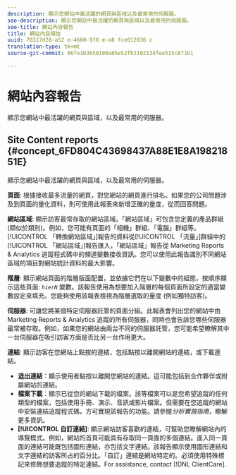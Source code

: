 ```yaml
---
description: 顯示您網站中最活躍的網頁與區域以及最常用的伺服器。
seo-description: 顯示您網站中最活躍的網頁與區域以及最常用的伺服器。
seo-title: 網站內容報告
title: 網站內容報告
uuid: 70317d28-a52 e-4660-9f8 e-a8 fce012836 c
translation-type: tm+mt
source-git-commit: 86fe1b3650100a05e52fb2102134fee515c871b1

---
```



# 網站內容報告

顯示您網站中最活躍的網頁與區域，以及最常用的伺服器。

## Site Content reports {#concept_6FD804C43698437A88E1E8A19821851E}

顯示您網站中最活躍的網頁與區域，以及最常用的伺服器。

**頁面**: 根據接收最多流量的網頁，對您網站的網頁進行排名。如果您的公司問題涉及到頁面的量化資料，則可使用此報表來新增正確的量度，從而回答問題。

**網站區域**: 顯示訪客最常存取的網站區域。「網站區域」可包含您定義的產品群組 (類似於類別)。例如，您可能有頁面的「相機」群組、「電腦」群組等。[!UICONTROL 「轉換網站區域」]報告的資料從[!UICONTROL 「流量」]群組中的[!UICONTROL 「網站區域」]報告匯入，「網站區域」報告從 Marketing Reports &amp; Analytics 追蹤程式碼中的頻道變數接收資訊。您可以使用此報告識別不同網站區域的項目對網站統計資料的最大影響。

**階層**: 顯示網站頁面的階層版面配置，並依據它們在以下變數中的組態，按順序顯示這些頁面: *`hierN`* 變數。該報告使用為想要加入階層的每個頁面所設定的適當變數設定來填充。您能夠使用該報表檢視為階層選取的量度 (例如獨特訪客)。

**伺服器**: 可讓您將某個特定伺服器託管的頁面分組。此報表會列出您的網站中由 Marketing Reports &amp; Analytics 追蹤的所有伺服器，同時也會告訴您哪些伺服器最常被存取。例如，如果您的網站由兩台不同的伺服器託管，您可能希望瞭解其中一台伺服器在吸引訪客方面是否比另一台作用更大。

**連結**: 顯示訪客在您網站上點按的連結，包括點按以離開網站的連結，或下載連結。

* **退出連結**：顯示使用者點按以離開您網站的連結。這可能包括到合作夥伴或附屬網站的連結。
* **檔案下載**：顯示已從您的網站下載的檔案。該等檔案可以是您希望追蹤的任何類型的檔案，包括使用手冊、演示、音訊或影片檔案。但需要在您追蹤的網站中安裝連結追蹤程式碼，方可實現該報告的功能。請參閱&#x200B;*分析實施指南*，瞭解更多資訊。
* **[!UICONTROL 自訂連結]**: 顯示網站訪客喜歡的連結，可幫助您瞭解網站內的導覽模式。例如，網站的首頁可能具有存取同一頁面的多個連結。進入同一頁面的連結可能既包括圖形連結，亦包括文字連結。該報告顯示使用圖形連結和文字連結的訪客所占的百分比。「自訂」連結是網站特定的。必須使用特殊標記來修飾想要追蹤的特定連結。For assistance, contact [!DNL ClientCare].

